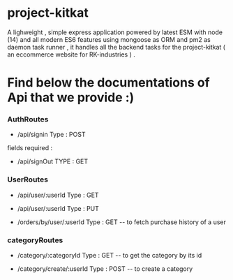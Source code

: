 # project-kitkat
A lighweight , simple express application powered by latest ESM with  node (14) and all modern ES6 features using mongoose as ORM and pm2 as daemon task runner , it handles all the backend tasks for the project-kitkat ( an eccommerce website for RK-industries ) .




# Find below the documentations of Api that we  provide :) 

### AuthRoutes 
 * /api/signin   Type : POST 
 
  fields required :
   <email>
   <password>


* /api/signOut  TYPE : GET 



### UserRoutes 
* /api/user/:userId   Type : GET 

* /api/user/:userId   Type : PUT 
    <name>
    <password>
* /orders/by/user/:userId Type : GET 
  -- to fetch purchase history of a user      



### categoryRoutes
 * /category/:categoryId   Type : GET 
    -- to get the category by its id

 * /category/create/:userId  Type : POST 
    -- to create a category 
    